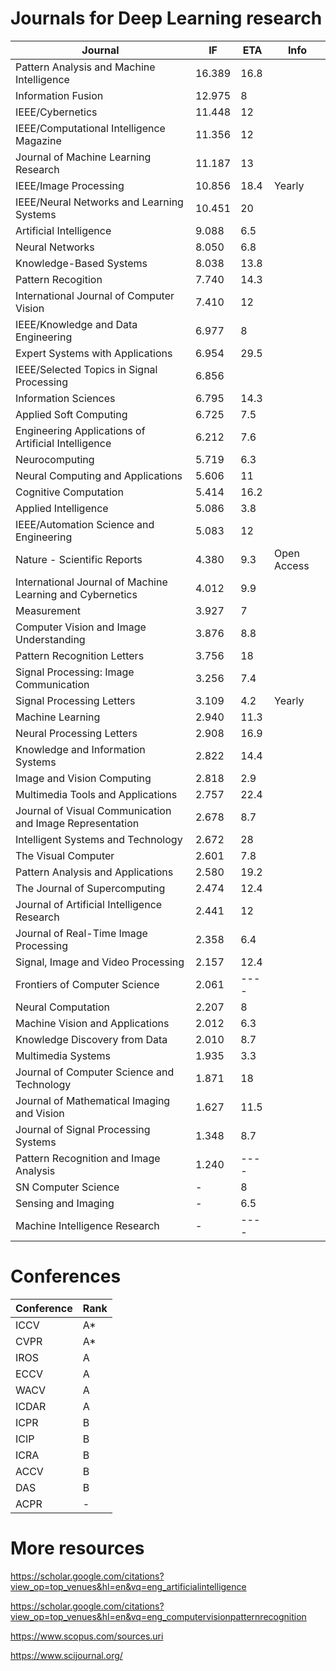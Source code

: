 # Journals for Deep Learning research

|   Journal                                                    |   IF      |   ETA   |   Info    |
|--------------------------------------------------------------|-----------|---------|-----------|
|   Pattern Analysis and Machine Intelligence                  |   16.389  |   16.8  |           |
|   Information Fusion                                         |   12.975  |    8    |           |
|   IEEE/Cybernetics                                           |   11.448  |   12    |           |
|   IEEE/Computational Intelligence Magazine                   |   11.356  |   12    |           |
|   Journal of Machine Learning Research                       |   11.187  |   13    |           |
|   IEEE/Image Processing                                      |   10.856  |   18.4  |   Yearly  |
|   IEEE/Neural Networks and Learning Systems                  |   10.451  |   20    |           |
|   Artificial Intelligence                                    |   9.088   |   6.5   |           |
|   Neural Networks                                            |   8.050   |   6.8   |           |
|   Knowledge-Based Systems                                    |   8.038   |   13.8  |           |
|   Pattern Recogition                                         |   7.740   |   14.3  |           |
|   International Journal of Computer Vision                   |   7.410   |   12    |           |
|   IEEE/Knowledge and Data Engineering                        |   6.977   |    8    |           |
|   Expert Systems with Applications                           |   6.954   |   29.5  |           |
|   IEEE/Selected Topics in Signal Processing                  |   6.856   |         |           |
|   Information Sciences                                       |   6.795   |   14.3  |           |
|   Applied Soft Computing                                     |   6.725   |    7.5  |           |
|   Engineering Applications of Artificial Intelligence        |   6.212   |    7.6  |           |
|   Neurocomputing                                             |   5.719   |    6.3  |           |
|   Neural Computing and Applications                          |   5.606   |   11    |           |
|   Cognitive Computation                                      |   5.414   |   16.2  |           |
|   Applied Intelligence                                       |   5.086   |    3.8  |           |
|   IEEE/Automation Science and Engineering                    |   5.083   |   12    |           |
|   Nature - Scientific Reports                                |   4.380   |    9.3  |Open Access|
|   International Journal of Machine Learning and Cybernetics  |   4.012   |    9.9  |           |
|   Measurement                                                |   3.927   |    7    |           |
|   Computer Vision and Image Understanding                    |   3.876   |    8.8  |           |
|   Pattern Recognition Letters                                |   3.756   |   18    |           |
|   Signal Processing: Image Communication                     |   3.256   |    7.4  |           |
|   Signal Processing Letters                                  |   3.109   |    4.2  |   Yearly  |
|   Machine Learning                                           |   2.940   |   11.3  |           |
|   Neural Processing Letters                                  |   2.908   |   16.9  |           |
|   Knowledge and Information Systems                          |   2.822   |   14.4  |           |
|   Image and Vision Computing                                 |   2.818   |    2.9  |           |
|   Multimedia Tools and Applications                          |   2.757   |   22.4  |           |
|   Journal of Visual Communication and Image Representation   |   2.678   |    8.7  |           |
|   Intelligent Systems and Technology                         |   2.672   |   28    |           |
|   The Visual Computer                                        |   2.601   |    7.8  |           |
|   Pattern Analysis and Applications                          |   2.580   |   19.2  |           |
|   The Journal of Supercomputing                              |   2.474   |   12.4  |           |
|   Journal of Artificial Intelligence Research                |   2.441   |   12    |           |
|   Journal of Real-Time Image Processing                      |   2.358   |    6.4  |           |
|   Signal, Image and Video Processing                         |   2.157   |   12.4  |           |
|   Frontiers of Computer Science                              |   2.061   |   ----  |           |
|   Neural Computation                                         |   2.207   |    8    |           |
|   Machine Vision and Applications                            |   2.012   |    6.3  |           |
|   Knowledge Discovery from Data                              |   2.010   |    8.7  |           |
|   Multimedia Systems                                         |   1.935   |    3.3  |           |
|   Journal of Computer Science and Technology                 |   1.871   |   18    |           |
|   Journal of Mathematical Imaging and Vision                 |   1.627   |   11.5  |           |
|   Journal of Signal Processing Systems                       |   1.348   |    8.7  |           |
|   Pattern Recognition and Image Analysis                     |   1.240   |   ----  |           |
|   SN Computer Science                                        |   -       |    8    |           |
|   Sensing and Imaging                                        |   -       |    6.5  |           |
|   Machine Intelligence Research                              |   -       |   ----  |           |

# Conferences

|   Conference  |   Rank  |
|---------------|---------|
|   ICCV        |   A*    |
|   CVPR        |   A*    |
|   IROS        |   A     |
|   ECCV        |   A     |
|   WACV        |   A     |
|   ICDAR       |   A     |
|   ICPR        |   B     |
|   ICIP        |   B     |
|   ICRA        |   B     |
|   ACCV        |   B     |
|   DAS         |   B     |
|   ACPR        |   -     |

# More resources
https://scholar.google.com/citations?view_op=top_venues&hl=en&vq=eng_artificialintelligence

https://scholar.google.com/citations?view_op=top_venues&hl=en&vq=eng_computervisionpatternrecognition

https://www.scopus.com/sources.uri

https://www.scijournal.org/
